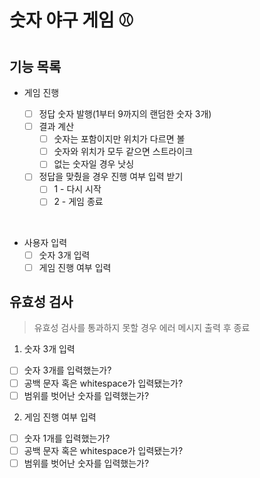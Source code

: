 # 숫자 야구 게임 ⚾️

## 기능 목록

- 게임 진행

  - [ ] 정답 숫자 발행(1부터 9까지의 랜덤한 숫자 3개)
  - [ ] 결과 계산
    - [ ] 숫자는 포함이지만 위치가 다르면 볼
    - [ ] 숫자와 위치가 모두 같으면 스트라이크
    - [ ] 없는 숫자일 경우 낫싱
  - [ ] 정답을 맞췄을 경우 진행 여부 입력 받기
    - [ ] 1 - 다시 시작
    - [ ] 2 - 게임 종료

<br/>

- 사용자 입력
  - [ ] 숫자 3개 입력
  - [ ] 게임 진행 여부 입력

## 유효성 검사

> 유효성 검사를 통과하지 못할 경우 에러 메시지 출력 후 종료

1. 숫자 3개 입력

- [ ] 숫자 3개를 입력했는가?
- [ ] 공백 문자 혹은 whitespace가 입력됐는가?
- [ ] 범위를 벗어난 숫자를 입력했는가?

2. 게임 진행 여부 입력

- [ ] 숫자 1개를 입력했는가?
- [ ] 공백 문자 혹은 whitespace가 입력됐는가?
- [ ] 범위를 벗어난 숫자를 입력했는가?
